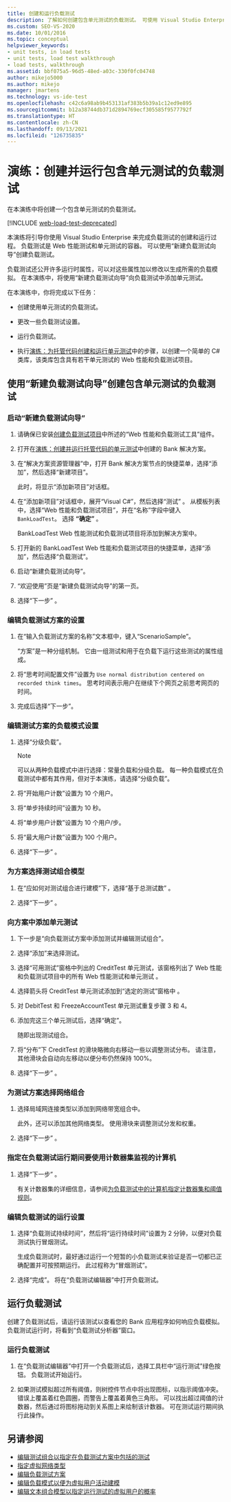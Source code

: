 ```yaml
---
title: 创建和运行负载测试
description: 了解如何创建包含单元测试的负载测试。 可使用 Visual Studio Enterprise 创建并运行负载测试。
ms.custom: SEO-VS-2020
ms.date: 10/01/2016
ms.topic: conceptual
helpviewer_keywords:
- unit tests, in load tests
- unit tests, load test walkthrough
- load tests, walkthrough
ms.assetid: bbf075a5-96d5-48ed-a03c-330f0fc04748
author: mikejo5000
ms.author: mikejo
manager: jmartens
ms.technology: vs-ide-test
ms.openlocfilehash: c42c6a98ab9b453131af383b5b39a1c12ed9e895
ms.sourcegitcommit: b12a38744db371d2894769ecf305585f9577792f
ms.translationtype: HT
ms.contentlocale: zh-CN
ms.lasthandoff: 09/13/2021
ms.locfileid: "126735835"
---
```

# <a name="walkthrough-create-and-run-a-load-test-that-contains-unit-tests"></a>演练：创建并运行包含单元测试的负载测试

在本演练中将创建一个包含单元测试的负载测试。

[!INCLUDE [web-load-test-deprecated](includes/web-load-test-deprecated.md)]

本演练将引导你使用 Visual Studio Enterprise 来完成负载测试的创建和运行过程。 负载测试是 Web 性能测试和单元测试的容器。 可以使用“新建负载测试向导”创建负载测试。

负载测试还公开许多运行时属性，可以对这些属性加以修改以生成所需的负载模拟。 在本演练中，将使用“新建负载测试向导”向负载测试中添加单元测试。

在本演练中，你将完成以下任务：

- 创建使用单元测试的负载测试。

- 更改一些负载测试设置。

- 运行负载测试。

- 执行[演练：为托管代码创建和运行单元测试](../test/walkthrough-creating-and-running-unit-tests-for-managed-code.md)中的步骤，以创建一个简单的 C# 类库，该类库包含具有若干单元测试的 Web 性能和负载测试项目。

## <a name="create-a-load-test-containing-unit-tests-using-the-new-load-test-wizard"></a>使用“新建负载测试向导”创建包含单元测试的负载测试

### <a name="to-start-the-new-load-test-wizard"></a>启动“新建负载测试向导”

1. 请确保已安装[创建负载测试项目](../test/quickstart-create-a-load-test-project.md)中所述的“Web 性能和负载测试工具”组件。

1. 打开在[演练：创建并运行托管代码的单元测试](../test/walkthrough-creating-and-running-unit-tests-for-managed-code.md)中创建的 Bank 解决方案。

1. 在“解决方案资源管理器”中，打开 Bank 解决方案节点的快捷菜单，选择“添加”，然后选择“新建项目”。

     此时，将显示“添加新项目”对话框。

1. 在“添加新项目”对话框中，展开“Visual C#”，然后选择“测试”  。 从模板列表中，选择“Web 性能和负载测试项目”，并在“名称”字段中键入 `BankLoadTest`。 选择 **“确定”** 。

     BankLoadTest Web 性能测试和负载测试项目将添加到解决方案中。

1. 打开新的 BankLoadTest Web 性能和负载测试项目的快捷菜单，选择“添加”，然后选择“负载测试”。

1. 启动“新建负载测试向导”。

1. “欢迎使用”页是“新建负载测试向导”的第一页。

1. 选择“下一步”  。

### <a name="to-edit-settings-for-load-test-scenario"></a>编辑负载测试方案的设置

1. 在“输入负载测试方案的名称”文本框中，键入“ScenarioSample”。

     “方案”是一种分组机制。 它由一组测试和用于在负载下运行这些测试的属性组成。

2. 将“思考时间配置文件”设置为 `Use normal distribution centered on recorded think times`。 思考时间表示用户在继续下个网页之前思考网页的时间。

1. 完成后选择“下一步”。

### <a name="to-edit-load-pattern-setting-for-test-scenario"></a>编辑测试方案的负载模式设置

1. 选择“分级负载”。

    > [!NOTE]
    > 可以从两种负载模式中进行选择：常量负载和分级负载。 每一种负载模式在负载测试中都有其作用，但对于本演练，请选择“分级负载”。

2. 将“开始用户计数”设置为 10 个用户。

3. 将“单步持续时间”设置为 10 秒。

4. 将“单步用户计数”设置为 10 个用户/步。

5. 将“最大用户计数”设置为 100 个用户。

6. 选择“下一步”  。

### <a name="to-select-test-mix-model-for-the-scenario"></a>为方案选择测试组合模型

1. 在“应如何对测试组合进行建模”下，选择“基于总测试数” 。

2. 选择“下一步”  。

### <a name="to-add-unit-tests-to-the-scenario"></a>向方案中添加单元测试

1. 下一步是“向负载测试方案中添加测试并编辑测试组合”。

2. 选择“添加”来选择测试。

3. 选择“可用测试”窗格中列出的 CreditTest 单元测试，该窗格列出了 Web 性能和负载测试项目中的所有 Web 性能测试和单元测试 。

4. 选择箭头将 CreditTest 单元测试添加到“选定的测试”窗格中 。

5. 对 DebitTest 和 FreezeAccountTest 单元测试重复步骤 3 和 4。

6. 添加完这三个单元测试后，选择“确定”。

     随即出现测试组合。

7. 将“分布”下 CreditTest 的滑块略微向右移动一些以调整测试分布。 请注意，其他滑块会自动向左移动以便分布仍然保持 100%。

8. 选择“下一步”  。

### <a name="to-select-network-mix-for-test-scenario"></a>为测试方案选择网络组合

1. 选择局域网连接类型以添加到网络带宽组合中。

     此外，还可以添加其他网络类型。 使用滑块来调整测试分发和权重。

2. 选择“下一步”  。

### <a name="to-specify-computers-to-monitor-with-counter-sets-during-load-test-run"></a>指定在负载测试运行期间要使用计数器集监视的计算机

1. 选择“下一步”  。

     有关计数器集的详细信息，请参阅[为负载测试中的计算机指定计数器集和阈值规则](../test/specify-counter-sets-and-threshold-rules-for-load-testing.md)。

### <a name="to-edit-run-setting-for-load-test"></a>编辑负载测试的运行设置

1. 选择“负载测试持续时间”，然后将“运行持续时间”设置为 2 分钟，以便对负载测试执行冒烟测试。

     生成负载测试时，最好通过运行一个短暂的小负载测试来验证是否一切都已正确配置并可按预期运行。 此过程称为“冒烟测试”。

2. 选择“完成”。 将在“负载测试编辑器”中打开负载测试。

## <a name="run-the-load-test"></a>运行负载测试
 创建了负载测试后，请运行该测试以查看您的 Bank 应用程序如何响应负载模拟。 负载测试运行时，将看到“负载测试分析器”窗口。

### <a name="to-run-the-load-test"></a>运行负载测试

1. 在“负载测试编辑器”中打开一个负载测试后，选择工具栏中“运行测试”绿色按钮。 负载测试开始运行。

2. 如果测试模拟超过所有阈值，则树控件节点中将出现图标，以指示阈值冲突。 错误上覆盖着红色圆圈，而警告上覆盖着黄色三角形。 可以找出超过阈值的计数器，然后通过将图标拖动到关系图上来绘制该计数器。 可在测试运行期间执行此操作。

## <a name="see-also"></a>另请参阅

- [编辑测试组合以指定在负载测试方案中包括的测试](../test/edit-the-test-mix-to-specify-which-web-browsers-types-in-a-load-test-scenario.md)
- [指定虚拟网络类型](../test/specify-virtual-network-types-in-a-load-test-scenario.md)
- [编辑负载测试方案](../test/edit-load-test-scenarios.md)
- [编辑负载模式以便为虚拟用户活动建模](../test/edit-load-patterns-to-model-virtual-user-activities.md)
- [编辑文本组合模型以指定运行测试的虚拟用户的概率](../test/edit-test-mix-models-to-specify-the-probability-of-a-virtual-user-running-a-test.md)
